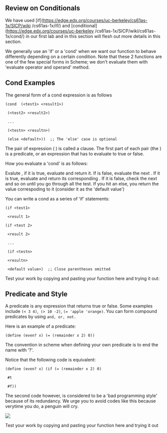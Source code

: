## Review on Conditionals

We have used [if](https://edge.edx.org/courses/uc-berkeley/cs61as-1x/SICP/wiki
/cs61as-1x/if/) and [conditional](https://edge.edx.org/courses/uc-berkeley
/cs61as-1x/SICP/wiki/cs61as-1x/cond/) in our first lab and in this section
will flesh out more details in this section.

We generally use an 'if' or a 'cond' when we want our function to behave
differently depending on a certain condition. Note that these 2 functions are
one of the few special forms in Scheme; we don't evaluate them with 'evaluate
operator and operand' method.

## Cond Examples

The general form of a cond expression is as follows

`(cond  (<test1> <result1>)`

` (<test2> <result2>)`

` ...`

` (<testn> <resultn>)`

` (else <default>))  ;; The 'else' case is optional`

The pair of expression (<test1> <result1>) is called a clause. The first part
of each pair (the <test>) is a predicate, or an expression that has to
evaluate to true or false.

How you evaluate a 'cond' is as follows:

Evalute <test1>, if it is true, evaluate <result1> and return it. If <test1>
is false, evaluate the next <test>. If it is true, evaluate and return its
corresponding <result>. If it is false, check the next <test> and so on until
you go through all the test. If you hit an else, you return the value
correspoding to it (consider it as the 'default value')

You can write a cond as a series of 'if' statements:

`(if <test1> `

` <result 1>`

`(if <test 2>`

` <result 2>`

` ...`

` (if <testn>`

` <resultn>`

` <default value>)  ;; Close parentheses omitted`

Test your work by copying and pasting your function here and trying it out:

## Predicate and Style

A predicate is any expression that returns true or false. Some examples
include `(< 3 4)`,` (> 10 -2)`, `(= 'apple 'orange)`. You can form compound
predicates by using ` and, or, not. `

Here is an example of a predicate:

`(define (even? x) (= (remainder x 2) 0))`

The convention in scheme when defining your own predicate is to end the name
with '?'.

Notice that the following code is equivalent:

`(define (even? x) (if (= (remainder x 2) 0)`

` #t`

` #f))`

The second code however, is considered to be a 'bad programming style' because
of its redundancy. We urge you to avoid codes like this because verytime you
do, a penguin will cry.

![](http://farm3.static.flickr.com/2600/3829466121_0e5c9b6cca.jpg)

Test your work by copying and pasting your function here and trying it out

